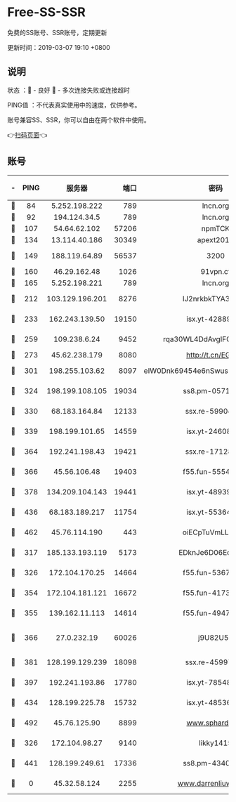 # Free-SS-SSR

免费的SS账号、SSR账号，定期更新

更新时间：2019-03-07 19:10 +0800

## 说明

状态     ：🙂 - 良好 🙁 - 多次连接失败或连接超时

PING值   ：不代表真实使用中的速度，仅供参考。

账号兼容SS、SSR，你可以自由在两个软件中使用。

👉[扫码页面](https://liesauer.github.io/Free-SS-SSR/)👈

## 账号

|-|PING|服务器|端口|密码|加密方式|区域|
|:----:|:----:|:-----:|-----:|:----:|:----:|:----:|
|🙂|84|5.252.198.222|789|lncn.org|rc4|JP|
|🙂|92|194.124.34.5|789|lncn.org|rc4|JP|
|🙂|107|54.64.62.102|57206|npmTCK|rc4-md5|JP|
|🙂|134|13.114.40.186|30349|apext2019|chacha20|JP|
|🙂|149|188.119.64.89|56537|3200|aes-256-cfb|RU|
|🙂|160|46.29.162.48|1026|91vpn.cf|rc4-md5|RU|
|🙂|165|5.252.198.221|789|lncn.org|rc4|JP|
|🙂|212|103.129.196.201|8276|lJ2nrkbkTYA30wv0|aes-256-cfb|US|
|🙂|233|162.243.139.50|19150|isx.yt-42889129|aes-256-cfb|US|
|🙂|259|109.238.6.24|9452|rqa30WL4DdAvgIFG6Fs3znzTa|aes-256-cfb|FR|
|🙂|273|45.62.238.179|8080|http://t.cn/EGJIyrl|rc4-md5|CA|
|🙂|301|198.255.103.62|8097|eIW0Dnk69454e6nSwuspv9DmS201tQ0D|aes-256-cfb|US|
|🙂|324|198.199.108.105|19034|ss8.pm-05716410|aes-256-cfb|US|
|🙂|330|68.183.164.84|12133|ssx.re-59904626|aes-256-cfb|US|
|🙂|339|198.199.101.65|14559|isx.yt-24608045|aes-256-cfb|US|
|🙂|364|192.241.198.43|19421|ssx.re-17128013|aes-256-cfb|US|
|🙂|366|45.56.106.48|19403|f55.fun-55549591|aes-256-cfb|US|
|🙂|378|134.209.104.143|19441|isx.yt-48939965|aes-256-cfb|SG|
|🙂|436|68.183.189.217|11754|isx.yt-55364676|aes-256-cfb|SG|
|🙂|462|45.76.114.190|443|oiECpTuVmLLxk4Ts|aes-256-cfb|AU|
|🙂|317|185.133.193.119|5173|EDknJe6D06EoWDaw|aes-256-cfb|US|
|🙂|326|172.104.170.25|14664|f55.fun-53676794|aes-256-cfb|SG|
|🙂|354|172.104.181.121|16672|f55.fun-41734869|aes-256-cfb|SG|
|🙂|355|139.162.11.113|14614|f55.fun-49472003|aes-256-cfb|SG|
|🙂|366|27.0.232.19|60026|j9U82U53|xchacha20-ietf-poly1305|HK|
|🙂|381|128.199.129.239|18098|ssx.re-45997655|aes-256-cfb|SG|
|🙂|397|192.241.193.86|17780|isx.yt-78548549|aes-256-cfb|US|
|🙂|434|128.199.225.78|15732|isx.yt-48536641|aes-256-cfb|SG|
|🙂|492|45.76.125.90|8899|www.sphard.com|aes-256-cfb|AU|
|🙁|326|172.104.98.27|9140|likky1415|aes-256-cfb|JP|
|🙁|441|128.199.249.61|17336|ss8.pm-43407054|aes-256-cfb|SG|
|🙁|0|45.32.58.124|2255|www.darrenliuwei.com|aes-256-cfb|JP|
